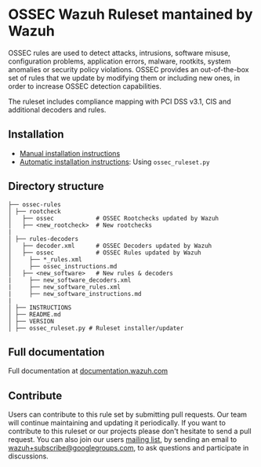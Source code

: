 # OSSEC Wazuh Ruleset mantained by Wazuh

OSSEC rules are used to detect attacks, intrusions, software misuse, configuration problems, application errors, malware, rootkits, system anomalies or security policy violations. OSSEC provides an out-of-the-box set of rules that we update by modifying them or including new ones, in order to increase OSSEC detection capabilities.

The ruleset includes compliance mapping with PCI DSS v3.1, CIS and additional decoders and rules.

## Installation

* [Manual installation instructions](http://documentation.wazuh.com/en/latest/ossec_ruleset.html#manual-installation)
* [Automatic installation instructions](http://documentation.wazuh.com/en/latest/ossec_ruleset.html#automatic-installation): Using `ossec_ruleset.py`

## Directory structure

    ├── ossec-rules             
    │ ├── rootcheck            
    │   ├── ossec            # OSSEC Rootchecks updated by Wazuh
    │   ├── <new_rootcheck>  # New rootchecks
    |
    │ ├── rules-decoders 
    │   ├── decoder.xml      # OSSEC Decoders updated by Wazuh
    │   ├── ossec            # OSSEC Rules updated by Wazuh
    │     ├── *_rules.xml
    │     ├── ossec_instructions.md
    │   ├── <new_software>   # New rules & decoders
    |     ├── new_software_decoders.xml
    |     ├── new_software_rules.xml  
    |     ├── new_software_instructions.md  
    |
    │ ├── INSTRUCTIONS
    │ ├── README.md
    │ ├── VERSION
    │ ├── ossec_ruleset.py # Ruleset installer/updater
    
## Full documentation

Full documentation at [documentation.wazuh.com](http://documentation.wazuh.com/en/latest/ossec_ruleset.html)

## Contribute

Users can contribute to this rule set by submitting pull requests. Our team will continue maintaining and updating it periodically.
If you want to contribute to this ruleset or our projects please don't hesitate to send a pull request. You can also join our users [mailing list](https://groups.google.com/d/forum/wazuh), by sending an email to [wazuh+subscribe@googlegroups.com](mailto:wazuh+subscribe@googlegroups.com), to ask questions and participate in discussions.
    

